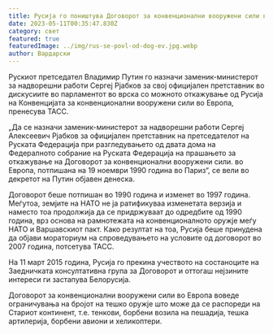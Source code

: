 ```yaml
---
title: Русија го поништува Договорот за конвенционални вооружени сили во Европа?
date: 2023-05-11T00:35:47.830Z
category: свет
featured: true
featuredImage: ../img/rus-se-povl-od-dog-ev.jpg.webp
author: Вардарски
---
```

Рускиот претседател Владимир Путин го назначи заменик-министерот за надворешни работи Сергеј Рјабков за свој официјален претставник во дискусиите во парламентот во врска со можното откажување од Русија на Конвенцијата за конвенционални вооружени сили во Европа, пренесува ТАСС.

„Да се ​​назначи заменик-министерот за надворешни работи Сергеј Алексеевич Рјабков за официјален претставник на претседателот на Руската Федерација при разгледувањето од двата дома на Федералното собрание на Руската Федерација на прашањето за откажување на Договорот за конвенционални вооружени сили. во Европа, потпишана на 19 ноември 1990 година во Париз“, се вели во декретот на Путин објавен денеска.

Договорот беше потпишан во 1990 година и изменет во 1997 година. Меѓутоа, земјите на НАТО не ја ратификуваа изменетата верзија и наместо тоа продолжија да се придржуваат до одредбите од 1990 година, врз основа на рамнотежата на конвенционалното оружје меѓу НАТО и Варшавскиот пакт. Како резултат на тоа, Русија беше принудена да објави мораториум на спроведувањето на условите од договорот во 2007 година, потсетува ТАСС.

На 11 март 2015 година, Русија го прекина учеството на состаноците на Заедничката консултативна група за Договорот и оттогаш нејзините интереси ги застапува Белорусија.

Договорот за конвенционални вооружени сили во Европа воведе ограничувања на бројот на тешко оружје што може да се распореди на Стариот континент, т.е. тенкови, борбени возила на пешадија, тешка артилерија, борбени авиони и хеликоптери.